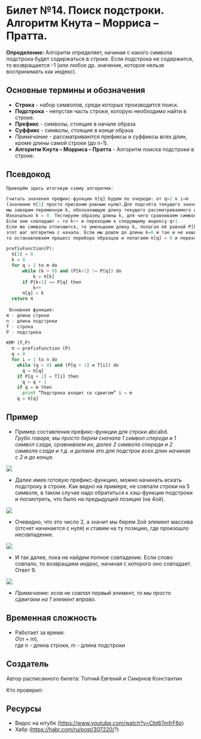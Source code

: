 # Билет №14. Поиск подстроки. Алгоритм Кнута – Морриса – Пратта.

**Определение:** Алгоритм определяет, начиная с какого символа подстрока будет содержаться в строке. Если подстрока не содержится, то возвращается -1 (или любое др. значение, которое нельзя воспринимать как индекс).  

## Основные термины и обозначения
- **Строка** - набор символов, среди которых производится поиск.  
- **Подстрока** - непустая часть строки, которую необходимо найти в строке.  
- **Префикс** - символы, стоящие в начале образа  
- **Суффикс** - символы, стоящие в конце образа  
- *Примечание* - рассматриваются префиксы и суффиксы всех длин, кроме длины самой строки (до n-1).
- **Алгоритм Кнута – Морриса – Пратта** - Алгоритм поиска подстроки в строке.



## Псевдокод
```python
Приведём здесь итоговую схему алгоритма:

Считать значения префикс-функции π[q] будем по очереди: от q=2 к i=m   
(значение π[1] просто присвоим равным нулю).Для подсчёта текущего значения π[q]  
мы заводим переменную k, обозначающую длину текущего рассматриваемого образца.  
Изначально k = 0. Тестируем образец длины k, для чего сравниваем символы P[k+1] и P[q].  
Если они совпадают — то k++ и переходим к следующему индексу q+1.  
Если же символы отличаются, то уменьшаем длину k, полагая её равной P[k], и повторяем  
этот шаг алгоритма с начала. Если мы дошли до длины k=0 и так и не нашли совпадения,  
то останавливаем процесс перебора образцов и полагаем π[q] = 0 и переходим к следующему индексу q+1.  

prefixFunction(P):
  π[1] = 0
  k = 0
  for q = 2 to m do
      while (k > 0) and (P[k+1] != P[q]) do
          k = π[k]
      if P[k+1] == P[q] then
          k++
      π[q] = k
  return π
  
 Основная функция: 
m - длина строки
n - длина подстроки
T - строка
P - подстрока

KMP (T,P)
  π = prefixFunction (P)
  q = 0
  for i = 1 to n do
    while (q > 0) and (P[q + 1] ≠ T[i]) do
      q = π[q]
    if P[q + 1] = T[i] then
      q = q + 1
    if q = m then
      print “Подстрока входит со сдвигом” i – m
    q = π[q]
```

## Пример 

- Пример составления префикс-функции для строки abcabd.  
*Грубо говоря, мы просто берем сначала 1 символ спереди и 1 символ сзади, сравниваем их, далее 2 символа спереди и 2 символа сзади и т.д. и делаем это для подстрок всех длин начиная с 2 и до конца.*

![](images/1.png)

- Далее имея готовую префикс-функцию, можно начинать искать подстроку в строке. Как видно на примере, не совпали строки на 5 символе, в таком случае надо обратиться к хэш-функции подстроки и посмотреть, что было на предыдущей позиции (на 4ой).  

![](images/2.png)

- Очевидно, что это число 2, а значит мы берем 2ой элемент массива (отсчет начинается с нуля) и ставим на ту позицию, где произошло несовпадение.  


![](images/3.png)

 - И так далее, пока не найдем полное совпадение. Если слово совпало, то возвращаем индекс, начиная с которого оно совпадает. Ответ 9.

![](images/4.png)

- *Примечание: если не совпал первый элемент, то мы просто сдвигаем на 1 элемент вправо.*


## Временная сложность

- Работает за время:  
$O(n + m)$,    
где n - длина строки, m - длина подстроки

## Создатель

Автор расписанного билета: Топчий Евгений и Смирнов Константин

Кто проверил: 

## Ресурсы
- Видос на ютубе (https://www.youtube.com/watch?v=Cbt67mfrF6o) 
- Хабр (https://habr.com/ru/post/307220/?)
